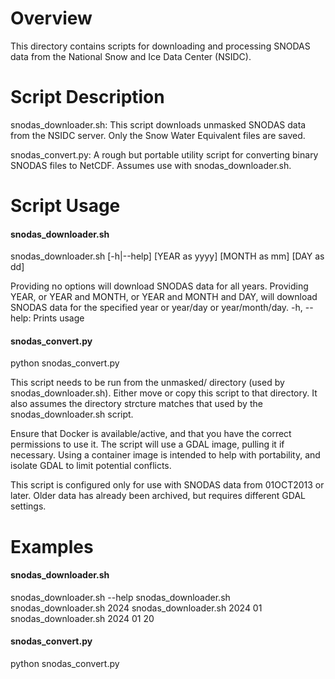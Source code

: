 # Overview
This directory contains scripts for downloading and processing SNODAS data from the National Snow and Ice Data Center (NSIDC).

# Script Description
snodas_downloader.sh: This script downloads unmasked SNODAS data from the NSIDC server. Only the Snow Water Equivalent files are saved.

snodas_convert.py: A rough but portable utility script for converting binary SNODAS files to NetCDF. Assumes use with snodas_downloader.sh. 

# Script Usage
#### snodas_downloader.sh
snodas_downloader.sh [-h|--help] [YEAR as yyyy] [MONTH as mm] [DAY as dd]

Providing no options will download SNODAS data for all years.
Providing YEAR, or YEAR and MONTH, or YEAR and MONTH and DAY, will download SNODAS data for the specified year or year/day or year/month/day.
-h, --help: Prints usage 

#### snodas_convert.py

python snodas_convert.py

This script needs to be run from the unmasked/ directory (used by snodas_downloader.sh). Either move or copy this script to that directory. It also assumes the directory strcture matches that used by the snodas_downloader.sh script. 

Ensure that Docker is available/active, and that you have the correct permissions to use it. The script will use a GDAL image, pulling it if necessary. Using a container image is intended to help with portability, and isolate GDAL to limit potential conflicts.

This script is configured only for use with SNODAS data from 01OCT2013 or later. Older data has already been archived, but requires different GDAL settings.

# Examples
#### snodas_downloader.sh
snodas_downloader.sh --help
snodas_downloader.sh
snodas_downloader.sh 2024
snodas_downloader.sh 2024 01
snodas_downloader.sh 2024 01 20
#### snodas_convert.py
python snodas_convert.py


